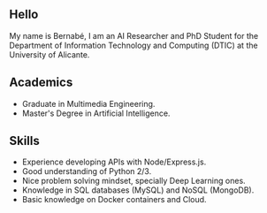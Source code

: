 ## Hello            

My name is Bernabé, I am an AI Researcher and PhD Student for the Department of Information Technology and Computing (DTIC) at the University of Alicante.

## Academics
* Graduate in Multimedia Engineering.
* Master's Degree in Artificial Intelligence.
  
## Skills   

* Experience developing APIs with Node/Express.js.
* Good understanding of Python 2/3.
* Nice problem solving mindset, specially Deep Learning ones.
* Knowledge in SQL databases (MySQL) and NoSQL (MongoDB).
* Basic knowledge on Docker containers and Cloud.

